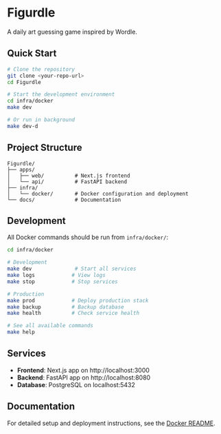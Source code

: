 # Figurdle

A daily art guessing game inspired by Wordle.

## Quick Start

```bash
# Clone the repository
git clone <your-repo-url>
cd Figurdle

# Start the development environment
cd infra/docker
make dev

# Or run in background
make dev-d
```

## Project Structure

```
Figurdle/
├── apps/
│   ├── web/          # Next.js frontend
│   └── api/          # FastAPI backend
├── infra/
│   └── docker/       # Docker configuration and deployment
└── docs/             # Documentation
```

## Development

All Docker commands should be run from `infra/docker/`:

```bash
cd infra/docker

# Development
make dev              # Start all services
make logs            # View logs
make stop            # Stop services

# Production
make prod            # Deploy production stack
make backup          # Backup database
make health          # Check service health

# See all available commands
make help
```

## Services

- **Frontend**: Next.js app on http://localhost:3000
- **Backend**: FastAPI app on http://localhost:8080
- **Database**: PostgreSQL on localhost:5432

## Documentation

For detailed setup and deployment instructions, see the [Docker README](infra/docker/README.md).
